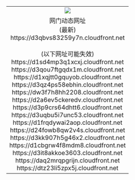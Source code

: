﻿<table>
  <tr></tr>
  <tr><td colspan=2 align=center><img src="https://d3qbvs83259y7n.cloudfront.net/Up/oGate.jpg" /></td></tr>
  <tr><td colspan=2 align=center>网门动态网址<br/>(最新)
<br>https://d3qbvs83259y7n.cloudfront.net
<br/><br/>(以下网址可能失效)
<br>https://d1sd4mp3q1xcxj.cloudfront.net
<br>https://d3qou7ftgqdx1m.cloudfront.net
<br>https://d1xqjtt0gquyob.cloudfront.net
<br>https://d3qz4ps58ebhin.cloudfront.net
<br>https://dw3f7h8hh2208.cloudfront.net
<br>https://d2a6ev5ckeredv.cloudfront.net
<br>https://d3p9crs64dhtt6.cloudfront.net
<br>https://d3uqbu5i7unc53.cloudfront.net
<br>https://d1frqdywai2aop.cloudfront.net
<br>https://d24fowb8qw2v4s.cloudfront.net
<br>https://d3kk907h5g46x2.cloudfront.net
<br>https://d1cbgrw4f8mdm8.cloudfront.net
<br>https://d3it8akkoe3603.cloudfront.net
<br>https://daq2mrqpgrijn.cloudfront.net
<br>https://dtz23li5zpx5j.cloudfront.net
    </td>
  </tr>
</table>
